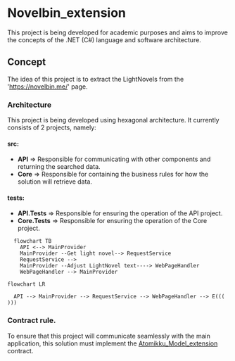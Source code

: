# Novelbin_extension

This project is being developed for academic purposes and aims to improve the concepts of the .NET (C#) language and software architecture.

## Concept

The idea of this project is to extract the LightNovels from the 'https://novelbin.me/' page.

### Architecture

This project is being developed using hexagonal architecture. It currently consists of 2 projects, namely:
#### src:
- **API** => Responsible for communicating with other components and returning the searched data.
- **Core** => Responsible for containing the business rules for how the solution will retrieve data.
#### tests:
- **API.Tests** => Responsible for ensuring the operation of the API project.
- **Core.Tests** => Responsible for ensuring the operation of the Core project.

```mermaid
  flowchart TB
    API <--> MainProvider
    MainProvider --Get light novel--> RequestService
    RequestService -->
    MainProvider --Adjust LightNovel text----> WebPageHandler
    WebPageHandler --> MainProvider
```

```mermaid
flowchart LR

  API --> MainProvider --> RequestService --> WebPageHandler --> E((( )))
```

### Contract rule.
To ensure that this project will communicate seamlessly with the main application, this solution must implement the [Atomikku_Model_extension](https://github.com/Atomikku-Extensions/Atomikku_Model_extension) contract.